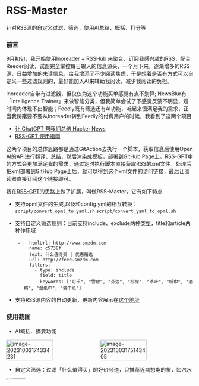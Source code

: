 # RSS-Master

针对RSS源的自定义过滤、筛选，使用AI总结、概括、打分等

### 前言

9月初旬，我开始使用Inoreader + RSSHub 来聚合、订阅我感兴趣的RSS，配合Reeder阅读，试图完全掌控每日输入的信息源头，一个月下来，逐渐增多的RSS源，日益增加的未读信息，给我增添了不少阅读焦虑，于是想着是否有方式可以自定义一些过滤规则的，最好能加入AI来辅助我阅读，减少我阅读的负担。

Inoreader自带有过滤器，但仅仅为这个功能买单感觉有点不划算; NewsBlur有「Intelligence Trainer」来做智能分类，但我简单尝试了下感觉反馈不明显，短时间内体现不出智能；Feedly既有筛选还有AI功能，听起来很满足我的需求，正当我踌躇要不要从Inoreader转到Feedly的付费用户的时候，我看到了这两个项目

- [让 ChatGPT 帮我们总结 Hacker News](https://blog.betacat.io/post/2023/06/summarize-hacker-news-by-chatgpt/)
- [RSS-GPT 使用指南](http://yinan.me/rss-gpt-manual-zh.html)

这两个项目的总体思路都是通过GitAction去执行一个脚本，获取信息后使用Open AI的API进行翻译、总结，然后渲染成模板，部署到GitHub Page上。RSS-GPT中的方式会更加满足我的需求，通过定时执行脚本直接获取RSS的xml文件，处理后把xml部署到GitHub Page上后，就可以得到这个xml文件的访问链接，最后让阅读器直接订阅这个链接即可。

我在[RSS-GPT](https://github.com/yinan-c/)的思路上做了扩展，叫做RSS-Master，它有如下特点

- 支持opml文件的生成,以及和config.yml的相互转换：`script/convert_opml_to_yaml.sh` `script/convert_yaml_to_opml.sh`

- 支持自定义筛选规则：目前支持include、exclude两种类型，title和article两种作用域

  - ```
    - htmlUrl: http://www.smzdm.com
      name: c5738f
      text: 什么值得买 | 优惠精选
      url: http://feed.smzdm.com
      filters:
        - type: include
          field: title
          keywords: ["可乐", "雪碧", "芬达", "柠檬", "茶叶", "纸巾", "酒精", "湿纸巾", "餐巾纸"]
    ```

- 支持RSS源内容的自动更新，更新内容展示在[这个地址](https://www.dcts.top/rssdocs/)

### 使用截图

- AI概括、摘要功能

<div style="display: flex;">
    <img src="https://qiniu.dcts.top/typora/202310031757486.png" alt="image-20231003174334231" style="width: 50%;">
    <img src="https://qiniu.dcts.top/typora/202310031757686.png" alt="image-20231003175143405" style="width: 50%;">
</div>

- 自定义筛选：过滤「什么值得买」的好价频道，只推荐近期想屯的货，如汽水

<img src="https://qiniu.dcts.top/typora/%E4%BB%80%E4%B9%88%E5%80%BC%E5%BE%97%E4%B9%B0-%E6%B1%BD%E6%B0%B4.png" alt="image-20231003164248923" style="zoom: 25%;" />
